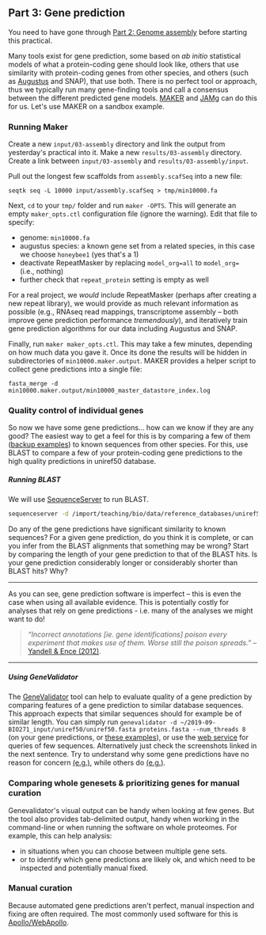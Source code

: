 ## Part 3: Gene prediction

You need to have gone through [Part 2: Genome assembly](assembly) before starting this practical.

Many tools exist for gene prediction, some based on *ab initio* statistical models of what a protein-coding gene should look like, others that use similarity with protein-coding genes from other species, and others (such as [Augustus](http://bioinf.uni-greifswald.de/augustus/) and SNAP), that use both. There is no perfect tool or approach, thus we typically run many gene-finding tools and call a consensus between the different predicted gene models.  [MAKER](http://www.yandell-lab.org/software/maker.html) and [JAMg](https://github.com/genomecuration/JAMg) can do this for us. Let's use MAKER on a sandbox example.

### Running Maker

Create a new `input/03-assembly` directory and link the output from yesterday's practical into it. Make a new `results/03-assembly` directory. Create a link between `input/03-assembly` and `results/03-assembly/input`.

Pull out the longest few scaffolds from `assembly.scafSeq` into a new file:

```
seqtk seq -L 10000 input/assembly.scafSeq > tmp/min10000.fa
```

Next, `cd` to your `tmp/` folder and run `maker -OPTS`. This will generate an empty `maker_opts.ctl` configuration file (ignore the warning). Edit that file to specify:
  * genome: `min10000.fa`
  * augustus species: a known gene set from a related species, in this case we choose `honeybee1` (yes that's a 1)
  * deactivate RepeatMasker by replacing `model_org=all` to `model_org= ` (i.e., nothing)
  * further check that `repeat_protein` setting is empty as well

For a real project, we *would* include RepeatMasker (perhaps after creating a new repeat library), we would provide as much relevant information as possible (e.g., RNAseq read mappings, transcriptome assembly – both improve gene prediction performance *tremendously*), and iteratively train gene prediction algorithms for our data including Augustus and SNAP.

Finally, run `maker maker_opts.ctl`. This may take a few minutes, depending on how much data you gave it. Once its done the results will be hidden in subdirectories of `min10000.maker.output`. MAKER provides a helper script to collect gene predictions into a single file:

```
fasta_merge -d min10000.maker.output/min10000_master_datastore_index.log
```

### Quality control of individual genes

So now we have some gene predictions... how can we know if they are any good? The easiest way to get a feel for this is by comparing a few of them ([backup examples](predictions.fa "backup MAKER gene predictions just in case")) to known sequences from other species. For this, use BLAST to compare a few of your protein-coding gene predictions to the high quality predictions in uniref50 database.

##### Running BLAST

We will use [SequenceServer](https://doi.org/10.1093/molbev/msz185) to run BLAST.

```bash
sequenceserver -d /import/teaching/bio/data/reference_databases/uniref50
```

Do any of the gene predictions have significant similarity to known sequences? For a given gene prediction, do you think it is complete, or can you infer from the BLAST alignments that something may be wrong? Start by comparing the length of your gene prediction to that of the BLAST hits. Is your gene prediction considerably longer or considerably shorter than BLAST hits? Why?

---

As you can see, gene prediction software is imperfect – this is even the case when using all available evidence. This is potentially costly for analyses that rely on gene predictions - i.e. many of the analyses we might want to do!

> *“Incorrect annotations [ie. gene identifications] poison every experiment that makes use of them. Worse still the poison spreads.”* – [Yandell & Ence (2012)](http://www.ncbi.nlm.nih.gov/pubmed/22510764).

---

##### Using GeneValidator

The [GeneValidator](http://bioinformatics.oxfordjournals.org/content/32/10/1559.long) tool can help to evaluate quality of a gene prediction by comparing features of a gene prediction to similar database sequences. This approach expects that similar sequences should for example be of similar length.
You can simply run `genevalidator -d ~/2019-09-BIO271_input/uniref50/uniref50.fasta proteins.fasta --num_threads 8` (on your gene predictions, or [these examples](../../data/reference_assembly/gv_examples.fa)), or use the [web service](http://genevalidator.sbcs.qmul.ac.uk/) for queries of few sequences. Alternatively just check the screenshots linked in the next sentence. Try to understand why some gene predictions have no reason for concern [(e.g.)](img-qc/good.png), while others do [(e.g.)](img-qc/bad.png).


### Comparing whole genesets & prioritizing genes for manual curation

Genevalidator's visual output can be handy when looking at few genes. But the tool also provides tab-delimited output, handy when working in the command-line or when running the software on whole proteomes. For example, this can help analysis:
  * in situations when you can choose between multiple gene sets.
  * or to identify which gene predictions are likely ok, and which need to be inspected and potentially manual fixed.

### Manual curation

Because automated gene predictions aren't perfect, manual inspection and fixing are often required. The most commonly used software for this is [Apollo/WebApollo](http://genomearchitect.org/).

